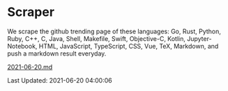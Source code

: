 # Scraper

We scrape the github trending page of these languages: Go, Rust, Python, Ruby, C++, C, Java, Shell, Makefile, Swift, Objective-C, Kotlin, Jupyter-Notebook, HTML, JavaScript, TypeScript, CSS, Vue, TeX, Markdown, and push a markdown result everyday.

[2021-06-20.md](https://github.com/yangwenmai/github-trending-backup/blob/master/2021-06-20.md)

Last Updated: 2021-06-20 04:00:06